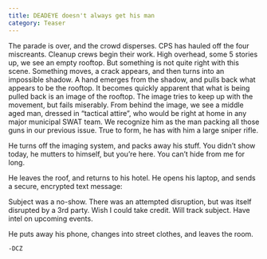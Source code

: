 ```yaml
---
title: DEADEYE doesn't always get his man
category: Teaser
---
```


The parade is over, and the crowd disperses. CPS has hauled off the four miscreants. 
Cleanup crews begin their work. High overhead, some 5 stories up, we see an empty rooftop. 
But something is not quite right with this scene. <!--more-->Something moves, a crack 
appears, and then turns into an impossible shadow. A hand emerges from the shadow, and 
pulls back what appears to be the rooftop. It becomes quickly apparent that what is being 
pulled back is an image of the rooftop. The image tries to keep up with the movement, but 
fails miserably. From behind the image, we see a middle aged man, dressed in “tactical 
attire”, who would be right at home in any major municipal SWAT team. We recognize him as 
the man packing all those guns in our previous issue. True to form, he has with him a 
large sniper rifle.

He turns off the imaging system, and packs away his stuff. You didn’t show today, he mutters to himself, but you’re here. You can’t hide from me for long.

He leaves the roof, and returns to his hotel. He opens his laptop, and sends a secure, encrypted text message:

   Subject was a no-show. There was an attempted disruption, but was itself
   disrupted by a 3rd party. Wish I could take credit. Will track subject. Have
   intel on upcoming events.

He puts away his phone, changes into street clothes, and leaves the room.

    -DCZ